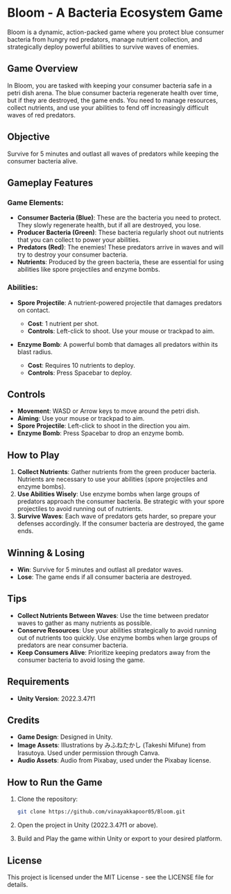 # Bloom - A Bacteria Ecosystem Game

Bloom is a dynamic, action-packed game where you protect blue consumer bacteria from hungry red predators, manage nutrient collection, and strategically deploy powerful abilities to survive waves of enemies.

## Game Overview
In Bloom, you are tasked with keeping your consumer bacteria safe in a petri dish arena. The blue consumer bacteria regenerate health over time, but if they are destroyed, the game ends. You need to manage resources, collect nutrients, and use your abilities to fend off increasingly difficult waves of red predators.

## Objective
Survive for 5 minutes and outlast all waves of predators while keeping the consumer bacteria alive.

## Gameplay Features

### Game Elements:
- **Consumer Bacteria (Blue)**: These are the bacteria you need to protect. They slowly regenerate health, but if all are destroyed, you lose.
- **Producer Bacteria (Green)**: These bacteria regularly shoot out nutrients that you can collect to power your abilities.
- **Predators (Red)**: The enemies! These predators arrive in waves and will try to destroy your consumer bacteria.
- **Nutrients**: Produced by the green bacteria, these are essential for using abilities like spore projectiles and enzyme bombs.

### Abilities:
- **Spore Projectile**: A nutrient-powered projectile that damages predators on contact.
  - **Cost**: 1 nutrient per shot.
  - **Controls**: Left-click to shoot. Use your mouse or trackpad to aim.
  
- **Enzyme Bomb**: A powerful bomb that damages all predators within its blast radius.
  - **Cost**: Requires 10 nutrients to deploy.
  - **Controls**: Press Spacebar to deploy.

## Controls
- **Movement**: WASD or Arrow keys to move around the petri dish.
- **Aiming**: Use your mouse or trackpad to aim.
- **Spore Projectile**: Left-click to shoot in the direction you aim.
- **Enzyme Bomb**: Press Spacebar to drop an enzyme bomb.

## How to Play
1. **Collect Nutrients**: Gather nutrients from the green producer bacteria. Nutrients are necessary to use your abilities (spore projectiles and enzyme bombs).
2. **Use Abilities Wisely**: Use enzyme bombs when large groups of predators approach the consumer bacteria. Be strategic with your spore projectiles to avoid running out of nutrients.
3. **Survive Waves**: Each wave of predators gets harder, so prepare your defenses accordingly. If the consumer bacteria are destroyed, the game ends.

## Winning & Losing
- **Win**: Survive for 5 minutes and outlast all predator waves.
- **Lose**: The game ends if all consumer bacteria are destroyed.

## Tips
- **Collect Nutrients Between Waves**: Use the time between predator waves to gather as many nutrients as possible.
- **Conserve Resources**: Use your abilities strategically to avoid running out of nutrients too quickly. Use enzyme bombs when large groups of predators are near consumer bacteria.
- **Keep Consumers Alive**: Prioritize keeping predators away from the consumer bacteria to avoid losing the game.

## Requirements
- **Unity Version**: 2022.3.47f1

## Credits
- **Game Design**: Designed in Unity.
- **Image Assets**: Illustrations by みふねたかし (Takeshi Mifune) from Irasutoya. Used under permission through Canva.
- **Audio Assets**: Audio from Pixabay, used under the Pixabay license.

## How to Run the Game
1. Clone the repository:

    ```bash
    git clone https://github.com/vinayakkapoor05/Bloom.git
    ```

2. Open the project in Unity (2022.3.47f1 or above).
3. Build and Play the game within Unity or export to your desired platform.

## License
This project is licensed under the MIT License - see the LICENSE file for details.
